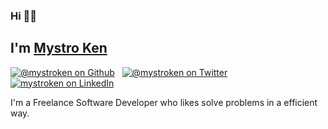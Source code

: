 ### Hi 👋🏾
## I'm [Mystro Ken](https://www.mystroken.com)
[![@mystroken on Github](https://img.shields.io/github/followers/mystroken?label=Follow&style=social)](https://github.com/jasonwebb) &nbsp; [![@mystroken on Twitter](https://img.shields.io/twitter/follow/mystroken?label=Follow)](https://twitter.com/intent/follow?screen_name=jasonwebb) &nbsp; [![mystroken on LinkedIn](https://img.shields.io/badge/-zenwebb-blue?logo=Linkedin&logoColor=white&link=https://www.linkedin.com/in/emmanuel-kwene/)](https://www.linkedin.com/in/emmanuel-kwene) 

I'm a Freelance Software Developer who likes solve problems in a efficient way.

<!--
**mystroken/mystroken** is a ✨ _special_ ✨ repository because its `README.md` (this file) appears on your GitHub profile.

Here are some ideas to get you started:

- 🔭 I’m currently working on ...
- 🌱 I’m currently learning ...
- 👯 I’m looking to collaborate on ...
- 🤔 I’m looking for help with ...
- 💬 Ask me about ...
- 📫 How to reach me: ...
- 😄 Pronouns: ...
- ⚡ Fun fact: ...
-->
